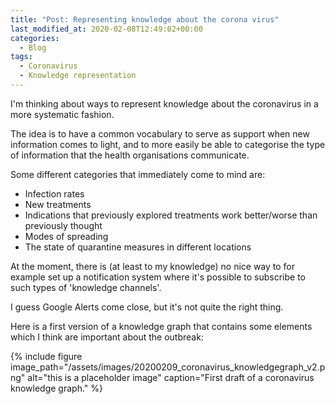 ```yaml
---
title: "Post: Representing knowledge about the corona virus"
last_modified_at: 2020-02-08T12:49:02+00:00
categories:
  - Blog
tags:
  - Coronavirus
  - Knowledge representation
---
```


I'm thinking about ways to represent knowledge about the coronavirus in a more systematic fashion.

The idea is to have a common vocabulary to serve as support when new information comes to light, and to more easily be able to categorise the type of information that the health organisations communicate.

Some different categories that immediately come to mind are:

* Infection rates
* New treatments
* Indications that previously explored treatments work better/worse than previously thought
* Modes of spreading
* The state of quarantine measures in different locations

At the moment, there is (at least to my knowledge) no nice way to for example set up a notification system where it's possible to subscribe to such types of 'knowledge channels'.

I guess Google Alerts come close, but it's not quite the right thing.

Here is a first version of a knowledge graph that contains some elements which I think are important about the outbreak:

{% include figure image_path="/assets/images/20200209_coronavirus_knowledgegraph_v2.png" alt="this is a placeholder image" caption="First draft of a coronavirus knowledge graph." %}

